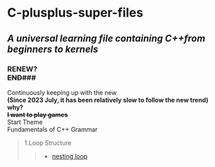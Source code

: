 # C-plusplus-super-files
## ***A universal learning file containing C++from beginners to kernels***
### RENEW?<br/>**~~END~~**###
Continuously keeping up with the new<br/>**(Since 2023 July, it has been relatively slow to follow the new trend)<br/>why?<br/>~~I want to play games~~<br/>**
Start Theme<br/>
Fundamentals of C++ Grammar<br/>
> 1.Loop Structure
>> + [nesting loop](https://github.com/super-yjt/My--C-plusplus-super-files/blob/main/Loop%20Structure/nesting%20loop.cpp)
